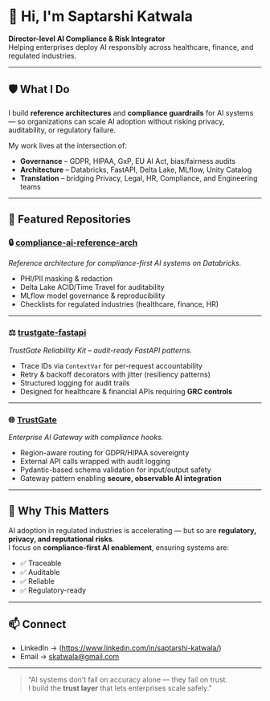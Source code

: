 # 👋 Hi, I'm Saptarshi Katwala  

**Director-level AI Compliance & Risk Integrator**  
Helping enterprises deploy AI responsibly across healthcare, finance, and regulated industries.  

---

## 🛡️ What I Do
I build **reference architectures** and **compliance guardrails** for AI systems — so organizations can scale AI adoption without risking privacy, auditability, or regulatory failure.  

My work lives at the intersection of:  
- **Governance** – GDPR, HIPAA, GxP, EU AI Act, bias/fairness audits  
- **Architecture** – Databricks, FastAPI, Delta Lake, MLflow, Unity Catalog  
- **Translation** – bridging Privacy, Legal, HR, Compliance, and Engineering teams  

---

## 📂 Featured Repositories  

### 🔒 [compliance-ai-reference-arch](https://github.com/skatwala/compliance-ai-reference-arch)  
*Reference architecture for compliance-first AI systems on Databricks.*  
- PHI/PII masking & redaction  
- Delta Lake ACID/Time Travel for auditability  
- MLflow model governance & reproducibility  
- Checklists for regulated industries (healthcare, finance, HR)  

---

### ⚖️ [trustgate-fastapi](https://github.com/skatwala/trustgate-fastapi)  
*TrustGate Reliability Kit – audit-ready FastAPI patterns.*  
- Trace IDs via `ContextVar` for per-request accountability  
- Retry & backoff decorators with jitter (resiliency patterns)  
- Structured logging for audit trails  
- Designed for healthcare & financial APIs requiring **GRC controls**  

---

### 🌐 [TrustGate](https://github.com/skatwala/TrustGate)  
*Enterprise AI Gateway with compliance hooks.*  
- Region-aware routing for GDPR/HIPAA sovereignty  
- External API calls wrapped with audit logging  
- Pydantic-based schema validation for input/output safety  
- Gateway pattern enabling **secure, observable AI integration**  

---

## 🎯 Why This Matters
AI adoption in regulated industries is accelerating — but so are **regulatory, privacy, and reputational risks**.  
I focus on **compliance-first AI enablement**, ensuring systems are:  
- ✅ Traceable  
- ✅ Auditable  
- ✅ Reliable  
- ✅ Regulatory-ready  

---

## 📫 Connect
- LinkedIn → (https://www.linkedin.com/in/saptarshi-katwala/)
- Email → skatwala@gmail.com  

---

> “AI systems don’t fail on accuracy alone — they fail on trust.  
> I build the **trust layer** that lets enterprises scale safely.”
